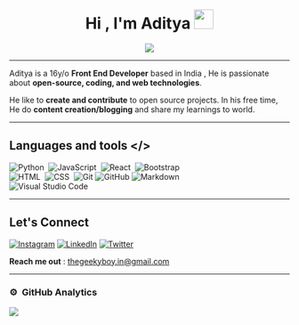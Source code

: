 
  
<h1 align="center">Hi , I'm Aditya <img src="https://media.giphy.com/media/hvRJCLFzcasrR4ia7z/giphy.gif" width="35"></h1>
<p align="center">
  <a href="https://github.com/jaypavasiya"><img src="https://readme-typing-svg.herokuapp.com?duration=3000&lines=Front+End+Developer;Python+Programmer%20|%20UI+Designer%20;Content%20Creator%20|+Blogger&center=true&width=500&height=50"></a>
</p>
<hr/>

Aditya is a 16y/o **Front End Developer** based in India , He is passionate about **open-source, coding, and web technologies**.

He like to **create and contribute** to open source projects. In his free time, He do **content creation/blogging** and share my learnings to world.

---

## Languages and tools  </>
  
![Python](https://img.shields.io/badge/-Python-05122A?style=flat&logo=python)&nbsp;
![JavaScript](https://img.shields.io/badge/-JavaScript-05122A?style=flat&logo=javascript)&nbsp;
![React](https://img.shields.io/badge/-React-05122A?style=flat&logo=react)&nbsp;
![Bootstrap](https://img.shields.io/badge/-Bootstrap-05122A?style=flat&logo=bootstrap&logoColor=563D7C)\
![HTML](https://img.shields.io/badge/-HTML-05122A?style=flat&logo=HTML5)&nbsp;
![CSS](https://img.shields.io/badge/-CSS-05122A?style=flat&logo=CSS3&logoColor=1572B6)&nbsp;
![Git](https://img.shields.io/badge/-Git-05122A?style=flat&logo=git)
![GitHub](https://img.shields.io/badge/-GitHub-05122A?style=flat&logo=github)
![Markdown](https://img.shields.io/badge/-Markdown-05122A?style=flat&logo=markdown)\
![Visual Studio Code](https://img.shields.io/badge/-Visual%20Studio%20Code-05122A?style=flat&logo=visual-studio-code&logoColor=007ACC)
</div>     

---
## Let's Connect
[![Instagram](https://img.shields.io/badge/Instagram-%23E4405F.svg?logo=Instagram&logoColor=white)](https://instagram.com/thegeekyb0y) 
[![LinkedIn](https://img.shields.io/badge/LinkedIn-%230077B5.svg?logo=linkedin&logoColor=white)](https://linkedin.com/in/adityacodes) 
[![Twitter](https://img.shields.io/badge/Twitter-%231DA1F2.svg?logo=Twitter&logoColor=white)](https://twitter.com/thegeekyb0y) 

**Reach me out** : thegeekyboy.in@gmail.com

---
### ⚙️ &nbsp;GitHub Analytics


 ![](https://github-readme-streak-stats.herokuapp.com/?user=thegeekyb0y&theme=algolia&hide_border=false) 


